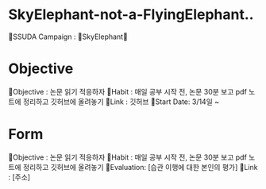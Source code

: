 # SkyElephant-not-a-FlyingElephant..
📙SSUDA Campaign : 🐘SkyElephant🐘


# Objective
🐘Objective : 논문 읽기 적응하자
🐘Habit     : 매일 공부 시작 전, 논문 30분 보고 pdf 노트에 정리하고 깃허브에 올려놓기
🐘Link      : 깃허브
🐘Start Date: 3/14일 ~

# Form
🐘Objective : 논문 읽기 적응하자
🐘Habit     : 매일 공부 시작 전, 논문 30분 보고 pdf 노트에 정리하고 깃허브에 올려놓기
🐘Evaluation: [습관 이행에 대한 본인의 평가]
🐘Link      : [주소]
